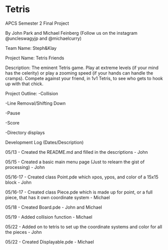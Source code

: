 # Tetris
APCS Semester 2 Final Project

By John Park and Michael Feinberg (Follow us on the instagram @uncleswagyjp and @michaelcurry)

Team Name: Steph&Klay

Project Name: Tetris Friends

Description: The eminent Tetris game. Play at extreme levels (if your mind has the celerity) or play a zooming speed (if your hands can handle the cramps). Compete against your friend, in 1v1 Tetris, to see who gets to hook up with that chick.

Project Outline: 
-Collision

-Line Removal/Shifting Down

-Pause

-Score

-Directory displays


Development Log (Dates/Description)

05/13 - Created the README.md and filled in the descriptions - John

05/15 - Created a basic main menu page (Just to relearn the gist of processing) - John

05/16-17 - Created class Point.pde which xpos, ypos, and color of a 15x15 block - John

05/16-17 - Created class Piece.pde which is made up for point, or a full piece, that has it own coordinate system - Michael

05/18 - Created Board.pde - John and Michael

05/19 - Added collision function - Michael 

05/22 - Added on to tetris to set up the coordinate systems and color for all the pieces - John

05/22 - Created Displayable.pde - Michael

